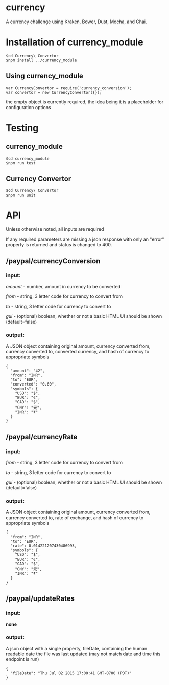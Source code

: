 # currency
A currency challenge using Kraken, Bower, Dust, Mocha, and Chai.

Installation of currency_module
===
    $cd Currency\ Convertor
    $npm install ../currency_module

Using currency_module
---
    var CurrencyConvertor = require('currency_conversion');
    var convertor = new CurrencyConvertor({});

the empty object is currently required, the idea being it is a placeholder for configuration options

Testing
===
currency_module
---
    $cd currency_module
    $npm run test

Currency Convertor
---
    $cd Currency\ Convertor
    $npm run unit

API
===
Unless otherwise noted, all inputs are required

If any required parameters are missing a json response with only an "error" property is returned and status is changed to 400.

/paypal/currencyConversion
---
### input:

*amount* - number, amount in currency to be converted

*from* - string, 3 letter code for currency to convert from

*to* - string, 3 letter code for currency to convert to

*gui* - (optional) boolean, whether or not a basic HTML UI should be shown (default=false)

### output:
A JSON object containing original amount, currency converted from, currency converted to, converted currency, and hash of currency to appropriate symbols

    {
      "amount": "42",
      "from": "INR",
      "to": "EUR",
      "converted": "0.60",
      "symbols": {
        "USD": "$",
        "EUR": "€",
        "CAD": "$",
        "CNY": "元",
        "INR": "₹"
      }
    }

/paypal/currencyRate
---
### input:

*from* - string, 3 letter code for currency to convert from

*to* - string, 3 letter code for currency to convert to

*gui* - (optional) boolean, whether or not a basic HTML UI should be shown (default=false)

### output:
A JSON object containing original amount, currency converted from, currency converted to, rate of exchange, and hash of currency to appropriate symbols

    {
      "from": "INR",
      "to": "EUR",
      "rate": 0.014221207430486993,
      "symbols": {
        "USD": "$",
        "EUR": "€",
        "CAD": "$",
        "CNY": "元",
        "INR": "₹"
      }
    }

/paypal/updateRates
---
### input:
**none**

### output:
A json object with a single property, fileDate, containing the human readable date the file was last updated (may not match date and time this endpoint is run)

    {
      "fileDate": "Thu Jul 02 2015 17:00:41 GMT-0700 (PDT)"
    }